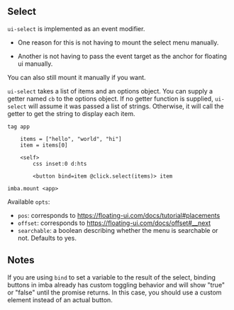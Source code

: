 ## Select

`ui-select` is implemented as an event modifier.

- One reason for this is not having to mount the select menu manually.

- Another is not having to pass the event target as the anchor for floating ui manually.

You can also still mount it manually if you want.

`ui-select` takes a list of items and an options object.
You can supply a getter named `cb` to the options object.
If no getter function is supplied, `ui-select` will assume it was passed a list of strings.
Otherwise, it will call the getter to get the string to display each item.

```imba
tag app

	items = ["hello", "world", "hi"]
	item = items[0]

	<self>
		css inset:0 d:hts

		<button bind=item @click.select(items)> item

imba.mount <app>
```

Available `opts`:

- `pos`: corresponds to https://floating-ui.com/docs/tutorial#placements
- `offset`: corresponds to https://floating-ui.com/docs/offset#__next
- `searchable`: a boolean describing whether the menu is searchable or not. Defaults to yes.

## Notes

If you are using `bind` to set a variable to the result of the select,
binding buttons in imba already has custom toggling behavior and will
show "true" or "false" until the promise returns. In this case,
you should use a custom element instead of an actual button.
